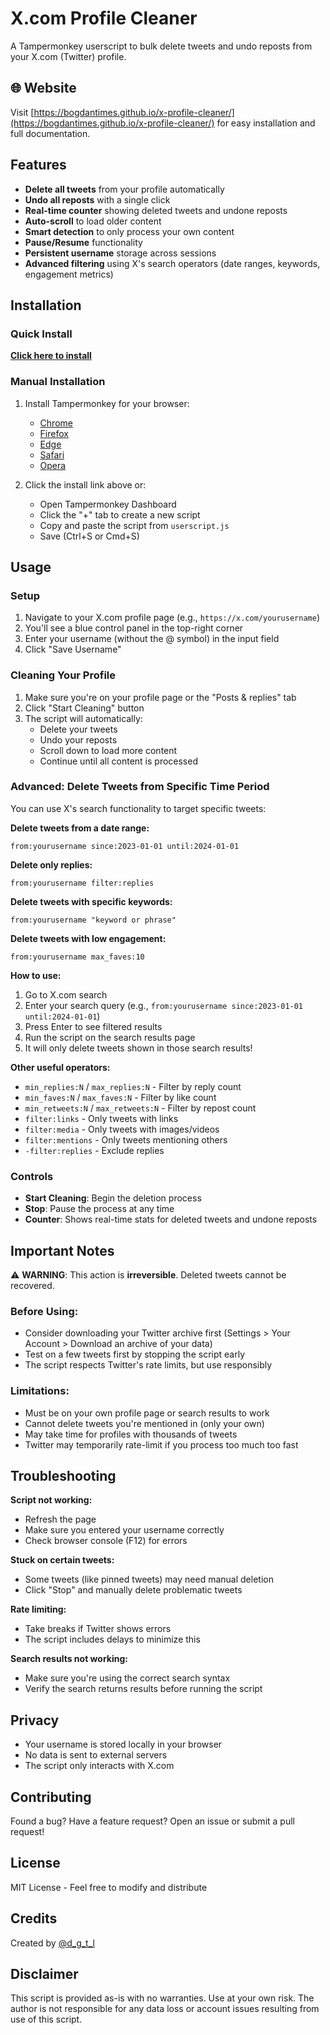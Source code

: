 # X.com Profile Cleaner

A Tampermonkey userscript to bulk delete tweets and undo reposts from your X.com (Twitter) profile.

## 🌐 Website

Visit [https://bogdantimes.github.io/x-profile-cleaner/](https://bogdantimes.github.io/x-profile-cleaner/) for easy installation and full documentation.

## Features

- **Delete all tweets** from your profile automatically
- **Undo all reposts** with a single click
- **Real-time counter** showing deleted tweets and undone reposts
- **Auto-scroll** to load older content
- **Smart detection** to only process your own content
- **Pause/Resume** functionality
- **Persistent username** storage across sessions
- **Advanced filtering** using X's search operators (date ranges, keywords, engagement metrics)

## Installation

### Quick Install

**[Click here to install](https://update.greasyfork.org/scripts/553223/Xcom%20Profile%20Cleaner.user.js)**

### Manual Installation

1. Install Tampermonkey for your browser:
   - [Chrome](https://chromewebstore.google.com/detail/tampermonkey/dhdgffkkebhmkfjojejmpbldmpobfkfo)
   - [Firefox](https://addons.mozilla.org/en-US/firefox/addon/tampermonkey/)
   - [Edge](https://microsoftedge.microsoft.com/addons/detail/tampermonkey/iikmkjmpaadaobahmlepeloendndfphd)
   - [Safari](https://apps.apple.com/us/app/tampermonkey/id6738342400)
   - [Opera](https://addons.opera.com/en/extensions/details/tampermonkey-beta/)

2. Click the install link above or:
   - Open Tampermonkey Dashboard
   - Click the "+" tab to create a new script
   - Copy and paste the script from `userscript.js`
   - Save (Ctrl+S or Cmd+S)

## Usage

### Setup

1. Navigate to your X.com profile page (e.g., `https://x.com/yourusername`)
2. You'll see a blue control panel in the top-right corner
3. Enter your username (without the @ symbol) in the input field
4. Click "Save Username"

### Cleaning Your Profile

1. Make sure you're on your profile page or the "Posts & replies" tab
2. Click "Start Cleaning" button
3. The script will automatically:
   - Delete your tweets
   - Undo your reposts
   - Scroll down to load more content
   - Continue until all content is processed

### Advanced: Delete Tweets from Specific Time Period

You can use X's search functionality to target specific tweets:

**Delete tweets from a date range:**
```
from:yourusername since:2023-01-01 until:2024-01-01
```

**Delete only replies:**
```
from:yourusername filter:replies
```

**Delete tweets with specific keywords:**
```
from:yourusername "keyword or phrase"
```

**Delete tweets with low engagement:**
```
from:yourusername max_faves:10
```

**How to use:**
1. Go to X.com search
2. Enter your search query (e.g., `from:yourusername since:2023-01-01 until:2024-01-01`)
3. Press Enter to see filtered results
4. Run the script on the search results page
5. It will only delete tweets shown in those search results!

**Other useful operators:**
- `min_replies:N` / `max_replies:N` - Filter by reply count
- `min_faves:N` / `max_faves:N` - Filter by like count
- `min_retweets:N` / `max_retweets:N` - Filter by repost count
- `filter:links` - Only tweets with links
- `filter:media` - Only tweets with images/videos
- `filter:mentions` - Only tweets mentioning others
- `-filter:replies` - Exclude replies

### Controls

- **Start Cleaning**: Begin the deletion process
- **Stop**: Pause the process at any time
- **Counter**: Shows real-time stats for deleted tweets and undone reposts

## Important Notes

⚠️ **WARNING**: This action is **irreversible**. Deleted tweets cannot be recovered.

### Before Using:

- Consider downloading your Twitter archive first (Settings > Your Account > Download an archive of your data)
- Test on a few tweets first by stopping the script early
- The script respects Twitter's rate limits, but use responsibly

### Limitations:

- Must be on your own profile page or search results to work
- Cannot delete tweets you're mentioned in (only your own)
- May take time for profiles with thousands of tweets
- Twitter may temporarily rate-limit if you process too much too fast

## Troubleshooting

**Script not working:**
- Refresh the page
- Make sure you entered your username correctly
- Check browser console (F12) for errors

**Stuck on certain tweets:**
- Some tweets (like pinned tweets) may need manual deletion
- Click "Stop" and manually delete problematic tweets

**Rate limiting:**
- Take breaks if Twitter shows errors
- The script includes delays to minimize this

**Search results not working:**
- Make sure you're using the correct search syntax
- Verify the search returns results before running the script

## Privacy

- Your username is stored locally in your browser
- No data is sent to external servers
- The script only interacts with X.com

## Contributing

Found a bug? Have a feature request? Open an issue or submit a pull request!

## License

MIT License - Feel free to modify and distribute

## Credits

Created by [@d_g_t_l](https://x.com/d_g_t_l)

## Disclaimer

This script is provided as-is with no warranties. Use at your own risk. The author is not responsible for any data loss or account issues resulting from use of this script.